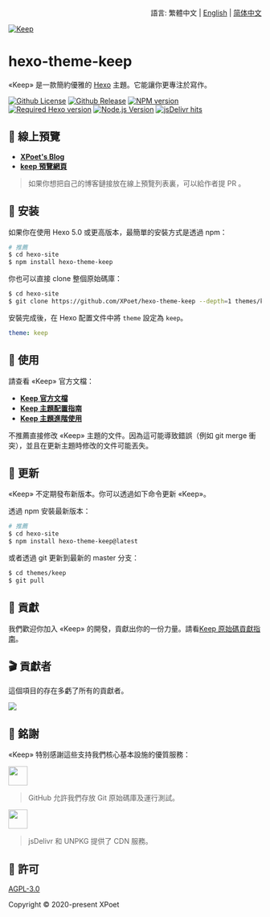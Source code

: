 <div align="right">
  語言:
  繁體中文 | 
  <a title="English" href="../README.md">English</a> | 
  <a title="Chinese" href="README_zh-CN.md">简体中文</a>
</div>

<a href="https://xpoet.cn"><img align="center" alt="Keep" src="https://cdn.jsdelivr.net/gh/XPoet/image-hosting@master/hexo-theme-keep/keep-logo-slogan.svg"></a>

# hexo-theme-keep

«Keep» 是一款簡約優雅的 [Hexo](https://hexo.io) 主題。它能讓你更專注於寫作。

[![Github License](https://img.shields.io/github/license/XPoet/hexo-theme-keep.svg?style=flat-square)](https://github.com/XPoet/hexo-theme-ils/blob/master/LICENSE)
[![Github Release](https://img.shields.io/github/release/XPoet/hexo-theme-keep.svg?style=flat-square)](https://github.com/XPoet/hexo-theme-ils/releases)
[![NPM version](https://img.shields.io/npm/v/hexo-theme-keep?color=red&logo=npm&style=flat-square)](https://www.npmjs.com/package/hexo-theme-keep)
[![Required Hexo version](https://img.shields.io/badge/hexo-%3E=5.0.0-blue?style=flat-square&logo=hexo)](https://hexo.io)
[![Node.js Version](https://img.shields.io/badge/node-%3E=14.0-success.svg?style=flat-square&logo=Node.js&longCache=true)](https://hexo.io)
[![jsDelivr hits](https://img.shields.io/jsdelivr/npm/hm/hexo-theme-keep?style=flat-square&logo=jsdelivr)](https://www.jsdelivr.com/package/npm/hexo-theme-keep)

## :star2: 線上預覽

- **[XPoet's Blog](https://xpoet.cn/)**
- **[keep 預覽網頁](https://keep.xpoet.cn/)**

> 如果你想把自己的博客鏈接放在線上預覽列表裏，可以給作者提 PR 。

## :rocket: 安装

如果你在使用 Hexo 5.0 或更高版本，最簡單的安裝方式是透過 npm：

```sh
# 推薦
$ cd hexo-site
$ npm install hexo-theme-keep
```

你也可以直接 clone 整個原始碼庫：

```sh
$ cd hexo-site
$ git clone https://github.com/XPoet/hexo-theme-keep --depth=1 themes/keep
```

安裝完成後，在 Hexo 配置文件中將 `theme` 設定為 `keep`。

```yml
theme: keep
```

## :wrench: 使用

請查看 «Keep» 官方文檔：

- **[Keep 官方文檔](https://keep-docs.xpoet.cn/)**
- **[Keep 主題配置指南](https://keep-docs.xpoet.cn/tutorial/configuration-guide/base_info.html)**
- **[Keep 主題進階使用](https://keep-docs.xpoet.cn/advanced/set-language.html)**

不推薦直接修改 «Keep» 主題的文件。因為這可能導致錯誤（例如 git merge 衝突），並且在更新主題時修改的文件可能丟失。

## :dart: 更新

«Keep» 不定期發布新版本。你可以透過如下命令更新 «Keep»。

透過 npm 安裝最新版本：

```sh
# 推薦
$ cd hexo-site
$ npm install hexo-theme-keep@latest
```

或者透過 git 更新到最新的 master 分支：

```sh
$ cd themes/keep
$ git pull
```

## :art: 貢獻

我們歡迎你加入 «Keep» 的開發，貢獻出你的一份力量。請看[Keep 原始碼貢獻指南](https://keep.xpoet.cn/2020/11/Keep-代码贡献指南/)。

## :clapper: 貢獻者

這個項目的存在多虧了所有的貢獻者。

<a href="https://github.com/XPoet/hexo-theme-keep/graphs/contributors">
  <img src="https://contrib.rocks/image?repo=XPoet/hexo-theme-keep" />
</a>

## :sparkling_heart: 銘謝

«Keep» 特别感謝這些支持我們核心基本設施的優質服務：

<a href="https://github.com"><img height="38" src="https://cdn.jsdelivr.net/gh/XPoet/image-hosting@master/hexo-theme-keep/GitHub-LOGO.5sq0168mirg0.png"></a>

> GitHub 允許我們存放 Git 原始碼庫及運行測試。

<a href="https://www.jsdelivr.com"><img height="38" src="https://cdn.jsdelivr.net/gh/XPoet/image-hosting@master/hexo-theme-keep/jsDelivr-LOGO.png"></a>

> jsDelivr 和 UNPKG 提供了 CDN 服務。

## :memo: 許可

[AGPL-3.0](https://github.com/XPoet/hexo-theme-keep/blob/master/LICENSE)  

Copyright © 2020-present XPoet
